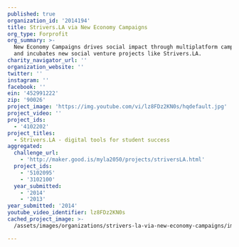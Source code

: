 ```yaml
---
published: true
organization_id: '2014194'
title: Strivers.LA via New Economy Campaigns
org_type: Forprofit
org_summary: >-
  New Economy Campaigns drives social impact through multiplatform campaigns,
  and incubates new social venture projects like Strivers.LA.
charity_navigator_url: ''
organization_website: ''
twitter: ''
instagram: ''
facebook: ''
ein: '452991222'
zip: '90026'
project_image: 'https://img.youtube.com/vi/lz8FDz2KN0s/hqdefault.jpg'
project_video: ''
project_ids:
  - '4102202'
project_titles:
  - Strivers.LA - digital tools for student success
aggregated:
  challenge_url:
    - 'http://maker.good.is/myla2050/projects/striversLA.html'
  project_ids:
    - '5102095'
    - '3102100'
  year_submitted:
    - '2014'
    - '2013'
year_submitted: '2014'
youtube_video_identifier: lz8FDz2KN0s
cached_project_image: >-
  /assets/images/organizations/strivers-la-via-new-economy-campaigns/img.youtube.com/vi/lz8FDz2KN0s/hqdefault.jpg

---
```

